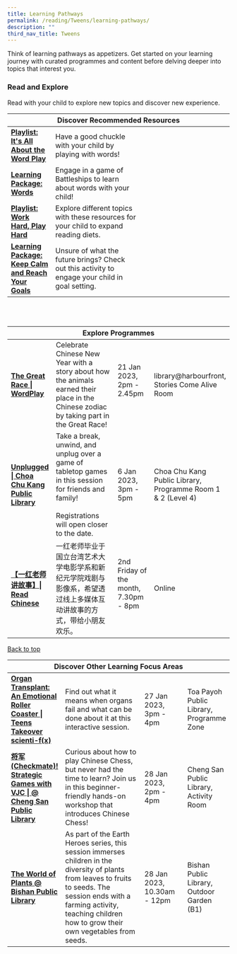 ```yaml
---
title: Learning Pathways
permalink: /reading/Tweens/learning-pathways/
description: ""
third_nav_title: Tweens
---
```

<style type="text/css">
/* Links */
.content a { color: #322987; }
.content a:focus,
.content a:hover { color: #28216c; }

/* Button Outline */
.bp-button { padding-left: 1.5rem; padding-right: 1.5rem; }
.bp-button.is-primary-outline { border: 1px solid #322987; color: #322987; background-color: transparent; text-decoration: none; }
.bp-button.is-primary-outline:focus,
.bp-button.is-primary-outline:hover { border: 1px solid #322987; color: #cff2e8; background-color: #322987; text-decoration: none; }

/* Responsive Iframe */
.responsive-iframe { position: absolute; top: 0; left: 0; bottom: 0; right: 0; width: 100%; height: 100%; }
.responsive-iframe-container { position: relative; overflow: hidden; width: 100%; }
.responsive-iframe-container.ratio-16by9 { padding-top: 56.25%; }
.responsive-iframe-container.ratio-4by3 { padding-top: 75%; }
.responsive-iframe-container.ratio-3by2 { padding-top: 66.66%; }
.responsive-iframe-container.ratio-1by1 { padding-top: 100%; }
</style>
Think of learning pathways as appetizers. Get started on your learning journey with curated programmes and content before delving deeper into topics that interest you.

<h3><b> Read and Explore</b></h3>
Read with your child to explore new topics and discover new experience.
<div class="horizontal-scroll margin--bottom--lg">
  <table class="generic-table">
    <thead>
      <tr>
        <th colspan="4" class="is-uppercase has-weight-normal">Discover Recommended Resources</th>
      </tr>
    </thead>
    <tbody>
       <tr>
        <td style="width: 20%;"><a href="/reading/tweens/content#its-all-about-the-wordplay" target="_blank"><b>Playlist: It's All About the Word Play</b></a></td>
        <td style="width: 40%;"> Have a good chuckle with your child by playing with words! </td>
        <td style="width: 20%;"> </td>
        <td style="width: 20%;"> </td>
      </tr>
				<tr>
        <td style="width: 20%;"><a href="/reading/tweens/content#lp-words" target="_blank"><b>Learning Package: Words</b></a></td>
        <td style="width: 40%;"> Engage in a game of Battleships to learn about words with your child! </td>
        <td style="width: 20%;"> </td>
        <td style="width: 20%;"> </td>
      </tr>
			<tr>
        <td style="width: 20%;"><a href="/reading/tweens/content#work-hard-play-hard" target="_blank"><b>Playlist: Work Hard, Play Hard</b></a></td>
        <td style="width: 40%;"> Explore different topics with these resources for your child to expand reading diets. </td>
        <td style="width: 20%;"> </td>
        <td style="width: 20%;"> </td>
      </tr>
      <tr>
        <td style="width: 20%;"><a href="/reading/tweens/content#lp-keep-calm"><b>Learning Package: Keep Calm and Reach Your Goals</b></a></td>
         <td style="width: 40%;">Unsure of what the future brings? Check out this activity to engage your child in goal setting.</td>
        <td style="width: 20%;"> </td>
        <td style="width: 20%;"> </td>
    </tr>
    </tbody>
  </table>
</div>

<div class="horizontal-scroll margin--bottom--lg">
  <table class="generic-table">
    <thead>
      <tr>
        <th colspan="4" class="is-uppercase has-weight-normal">Explore Programmes</th>
      </tr>
    </thead>
    <tbody>
      <tr>
 <td style="width: 20%;"><a href="https://www.eventbrite.sg/e/the-great-race-wordplay-tickets-503188268657?aff=ebdssbdestsearch" target="_blank"><b>The Great Race | WordPlay</b></a></td> 
         <td style="width: 40%;">Celebrate Chinese New Year with a story about how the animals earned their place in the Chinese zodiac by taking part in the Great Race! </td>
         <td style="width: 20%;">21 Jan 2023,<br>2pm - 2.45pm<br><br></td>
        <td style="width: 20%;">library@harbourfront, Stories Come Alive Room</td>
			</tr>
      <tr>
        <td style="width: 20%;"><a href="https://www.eventbrite.sg/d/singapore--singapore/%23cck_unplugged/?page=1" target="_blank"><b>Unplugged | Choa Chu Kang Public Library</b></a></td>
        <td style="width: 40%;">Take a break, unwind, and unplug over a game of tabletop games in this session for friends and family! <br> <br>Registrations will open closer to the date.
					</td><br><br>
        <td style="width: 20%;">6 Jan 2023, <br>3pm - 5pm<br>
        <td style="width: 20%;">Choa Chu Kang Public Library, Programme Room 1 & 2 (Level 4)</td>
      </tr>
      <tr>
 <td style="width: 20%;"><a href="https://go.gov.sg/onered-storytelling" target="_blank"><b>【一红老师讲故事】| Read Chinese</b></a></td> 
         <td style="width: 40%;">一红老师毕业于国立台湾艺术大学电影学系和新纪元学院戏剧与影像系，希望透过线上多媒体互动讲故事的方式，带给小朋友欢乐。</td>
         <td style="width: 20%;">2nd Friday of the month,<br>7.30pm - 8pm<br><br></td>
        <td style="width: 20%;">Online</td>
			</tr>

<div class="horizontal-scroll margin--bottom--lg">
  <table class="generic-table">
    <thead>
      <tr>
        <th colspan="4" class="is-uppercase has-weight-normal">Discover Other Learning Focus Areas</th>
      </tr>
    </thead>
    <tbody>
     
<tr>
        <td style="width: 20%;"><a href="https://www.eventbrite.sg/e/organ-transplant-an-emotional-roller-coaster-teens-takeover-scienti-fx-tickets-493606278667?aff=ebdssbeac" target="_blank"><b>Organ Transplant: An Emotional Roller Coaster | Teens Takeover scienti-f(x)</b></a></td>
         <td style="width: 40%;">Find out what it means when organs fail and what can be done about it at this interactive session.<br> 
        <td style="width: 20%;">27 Jan 2023, 3pm - 4pm</td>
        <td style="width: 20%;">Toa Payoh Public Library, Programme Zone</td>
			
<tr>
        <td style="width: 20%;"><a href="https://www.eventbrite.sg/e/checkmate-strategic-games-with-vjc-cheng-san-public-library-tickets-503195420047?aff=ebdssbdestsearch" target="_blank"><b>将军 (Checkmate)! Strategic Games with VJC | @ Cheng San Public Library</b></a></td>
         <td style="width: 40%;">Curious about how to play Chinese Chess, but never had the time to learn? Join us in this beginner-friendly hands-on workshop that introduces Chinese Chess!<br> 
        <td style="width: 20%;">28 Jan 2023, 2pm - 4pm</td>
        <td style="width: 20%;">Cheng San Public Library, Activity Room</td>
			
<tr>
        <td style="width: 20%;"><a href="https://www.eventbrite.sg/e/the-world-of-plants-bishan-public-library-tickets-503197516317?aff=ebdssbdestsearch" target="_blank"><b>The World of Plants @ Bishan Public Library</b></a></td>
         <td style="width: 40%;">As part of the Earth Heroes series, this session immerses children in the diversity of plants from leaves to fruits to seeds. The session ends with a farming activity, teaching children how to grow their own vegetables from seeds.<br> 
        <td style="width: 20%;">28 Jan 2023, 10.30am - 12pm</td>
        <td style="width: 20%;">Bishan Public Library, Outdoor Garden (B1)</td>
 
<p class="has-text-right margin--top--xl"><a href="#main-content">Back to top</a></p>